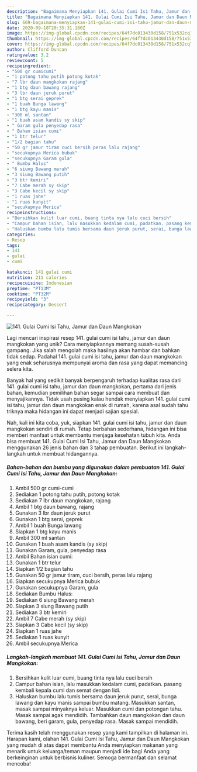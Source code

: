 ```yaml
---
description: "Bagaimana Menyiapkan 141. Gulai Cumi Isi Tahu, Jamur dan Daun Mangkokan yang Enak"
title: "Bagaimana Menyiapkan 141. Gulai Cumi Isi Tahu, Jamur dan Daun Mangkokan yang Enak"
slug: 669-bagaimana-menyiapkan-141-gulai-cumi-isi-tahu-jamur-dan-daun-mangkokan-yang-enak
date: 2020-09-18T20:35:31.180Z
image: https://img-global.cpcdn.com/recipes/64f7dc013430d158/751x532cq70/141-gulai-cumi-isi-tahu-jamur-dan-daun-mangkokan-foto-resep-utama.jpg
thumbnail: https://img-global.cpcdn.com/recipes/64f7dc013430d158/751x532cq70/141-gulai-cumi-isi-tahu-jamur-dan-daun-mangkokan-foto-resep-utama.jpg
cover: https://img-global.cpcdn.com/recipes/64f7dc013430d158/751x532cq70/141-gulai-cumi-isi-tahu-jamur-dan-daun-mangkokan-foto-resep-utama.jpg
author: Clifford Duncan
ratingvalue: 3.2
reviewcount: 5
recipeingredient:
- "500 gr cumicumi"
- "1 potong tahu putih potong kotak"
- "7 lbr daun mangkokan rajang"
- "1 btg daun bawang rajang"
- "3 lbr daun jeruk purut"
- "1 btg serai geprek"
- "1 buah Bunga lawang"
- "1 btg kayu manis"
- "300 ml santan"
- "1 buah asam kandis sy skip"
- " Garam gula penyedap rasa"
- " Bahan isian cumi"
- "1 btr telur"
- "1/2 bagian tahu"
- "50 gr jamur tiram cuci bersih peras lalu rajang"
- "secukupnya Merica bubuk"
- "secukupnya Garam gula"
- " Bumbu Halus"
- "6 siung Bawang merah"
- "3 siung Bawang putih"
- "3 btr kemiri"
- "7 Cabe merah sy skip"
- "3 Cabe kecil sy skip"
- "1 ruas jahe"
- "1 ruas kunyit"
- "secukupnya Merica"
recipeinstructions:
- "Bersihkan kulit luar cumi, buang tinta nya lalu cuci bersih"
- "Campur bahan isian, lalu masukkan kedalam cumi, padatkan. pasang kembali kepala cumi dan semat dengan lidi."
- "Haluskan bumbu lalu tumis bersama daun jeruk purut, serai, bunga lawang dan kayu manis sampai bumbu matang. Masukkan santan, masak sampai minyaknya keluar. Masukkan cumi dan potongan tahu. Masak sampai agak mendidih. Tambahkan daun mangkokan dan daun bawang, beri garam, gula, penyedap rasa. Masak sampai mendidih."
categories:
- Resep
tags:
- 141
- gulai
- cumi

katakunci: 141 gulai cumi 
nutrition: 211 calories
recipecuisine: Indonesian
preptime: "PT13M"
cooktime: "PT32M"
recipeyield: "3"
recipecategory: Dessert

---
```



![141. Gulai Cumi Isi Tahu, Jamur dan Daun Mangkokan](https://img-global.cpcdn.com/recipes/64f7dc013430d158/751x532cq70/141-gulai-cumi-isi-tahu-jamur-dan-daun-mangkokan-foto-resep-utama.jpg)

Lagi mencari inspirasi resep 141. gulai cumi isi tahu, jamur dan daun mangkokan yang unik? Cara menyiapkannya memang susah-susah gampang. Jika salah mengolah maka hasilnya akan hambar dan bahkan tidak sedap. Padahal 141. gulai cumi isi tahu, jamur dan daun mangkokan yang enak seharusnya mempunyai aroma dan rasa yang dapat memancing selera kita.



Banyak hal yang sedikit banyak berpengaruh terhadap kualitas rasa dari 141. gulai cumi isi tahu, jamur dan daun mangkokan, pertama dari jenis bahan, kemudian pemilihan bahan segar sampai cara membuat dan menyajikannya. Tidak usah pusing kalau hendak menyiapkan 141. gulai cumi isi tahu, jamur dan daun mangkokan enak di rumah, karena asal sudah tahu triknya maka hidangan ini dapat menjadi sajian spesial.


Nah, kali ini kita coba, yuk, siapkan 141. gulai cumi isi tahu, jamur dan daun mangkokan sendiri di rumah. Tetap berbahan sederhana, hidangan ini bisa memberi manfaat untuk membantu menjaga kesehatan tubuh kita. Anda bisa membuat 141. Gulai Cumi Isi Tahu, Jamur dan Daun Mangkokan menggunakan 26 jenis bahan dan 3 tahap pembuatan. Berikut ini langkah-langkah untuk membuat hidangannya.

<!--inarticleads1-->

##### Bahan-bahan dan bumbu yang digunakan dalam pembuatan 141. Gulai Cumi Isi Tahu, Jamur dan Daun Mangkokan:

1. Ambil 500 gr cumi-cumi
1. Sediakan 1 potong tahu putih, potong kotak
1. Sediakan 7 lbr daun mangkokan, rajang
1. Ambil 1 btg daun bawang, rajang
1. Gunakan 3 lbr daun jeruk purut
1. Gunakan 1 btg serai, geprek
1. Ambil 1 buah Bunga lawang
1. Siapkan 1 btg kayu manis
1. Ambil 300 ml santan
1. Gunakan 1 buah asam kandis (sy skip)
1. Gunakan  Garam, gula, penyedap rasa
1. Ambil  Bahan isian cumi:
1. Gunakan 1 btr telur
1. Siapkan 1/2 bagian tahu
1. Gunakan 50 gr jamur tiram, cuci bersih, peras lalu rajang
1. Siapkan secukupnya Merica bubuk
1. Gunakan secukupnya Garam, gula
1. Sediakan  Bumbu Halus:
1. Sediakan 6 siung Bawang merah
1. Siapkan 3 siung Bawang putih
1. Sediakan 3 btr kemiri
1. Ambil 7 Cabe merah (sy skip)
1. Siapkan 3 Cabe kecil (sy skip)
1. Siapkan 1 ruas jahe
1. Sediakan 1 ruas kunyit
1. Ambil secukupnya Merica




<!--inarticleads2-->

##### Langkah-langkah membuat 141. Gulai Cumi Isi Tahu, Jamur dan Daun Mangkokan:

1. Bersihkan kulit luar cumi, buang tinta nya lalu cuci bersih
1. Campur bahan isian, lalu masukkan kedalam cumi, padatkan. pasang kembali kepala cumi dan semat dengan lidi.
1. Haluskan bumbu lalu tumis bersama daun jeruk purut, serai, bunga lawang dan kayu manis sampai bumbu matang. Masukkan santan, masak sampai minyaknya keluar. Masukkan cumi dan potongan tahu. Masak sampai agak mendidih. Tambahkan daun mangkokan dan daun bawang, beri garam, gula, penyedap rasa. Masak sampai mendidih.




Terima kasih telah menggunakan resep yang kami tampilkan di halaman ini. Harapan kami, olahan 141. Gulai Cumi Isi Tahu, Jamur dan Daun Mangkokan yang mudah di atas dapat membantu Anda menyiapkan makanan yang menarik untuk keluarga/teman maupun menjadi ide bagi Anda yang berkeinginan untuk berbisnis kuliner. Semoga bermanfaat dan selamat mencoba!
